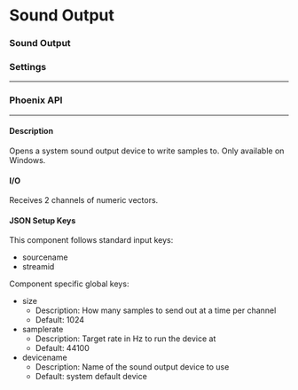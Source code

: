 # Sound Output

### Sound Output

### Settings

***

### Phoenix API

***

#### Description

Opens a system sound output device to write samples to. Only available on Windows.

#### I/O

Receives 2 channels of numeric vectors.

#### JSON Setup Keys

This component follows standard input keys:

* sourcename
* streamid

Component specific global keys:

* size
  * Description: How many samples to send out at a time per channel
  * Default: 1024
* samplerate
  * Description: Target rate in Hz to run the device at
  * Default: 44100
* devicename
  * Description: Name of the sound output device to use
  * Default: system default device
